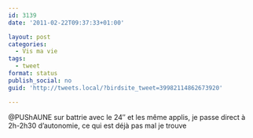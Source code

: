 ```yaml
---
id: 3139
date: '2011-02-22T09:37:33+01:00'

layout: post
categories:
  - Vis ma vie
tags:
  - tweet
format: status
publish_social: no
guid: 'http://tweets.local/?birdsite_tweet=39982114862673920'

---
```


@PUShAUNE sur battrie avec le 24″ et les même applis, je passe direct à 2h-2h30 d’autonomie, ce qui est déjà pas mal je trouve
